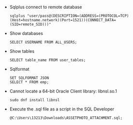 - Sqlplus connect to remote database

      sqlplus "user/pass@(DESCRIPTION=(ADDRESS=(PROTOCOL=TCP)(Host=hostname.network)(Port=1521))(CONNECT_DATA=(SID=remote_SID)))"

- Show databases

      SELECT USERNAME FROM ALL_USERS;

- Show tables

      SELECT table_name FROM user_tables;

- Sqlformat

      SET SQLFORMAT JSON
      SELECT * FROM emp;

- Cannot locate a 64-bit Oracle Client library: libnsl.so.1

      sudo dnf install libnsl

- Execute the .sql file as a script in the SQL Developer

      @C:\Users\13213\Downloads\ASSETPHOTO_ATTACHMENT.sql;
